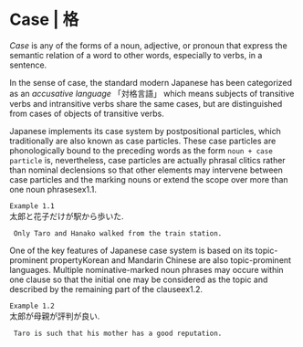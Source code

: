 # Case | 格

_Case_ is any of the forms of a noun, adjective, or pronoun that express
the semantic relation of a word to other words, especially to verbs, in
a sentence.

In the sense of case, the standard modern Japanese has been categorized
as an _accusative language_ 「対格言語」 which means subjects of transitive
verbs and intransitive verbs share the same cases, but are distinguished
from cases of objects of transitive verbs.

Japanese implements its case system by postpositional particles, which
traditionally are also known as case particles. These case particles are
phonologically bound to the preceding words as the form `noun + case
particle` is, nevertheless, case particles are actually phrasal clitics
rather than nominal declensions so that other elements may intervene
between case particles and the marking nouns or extend the scope over
more than one noun phrasesex1.1.

                                                      
`Example 1.1`                                         
太郎と花子だけが駅から歩いた.                                       
                                                      
` Only Taro and Hanako walked from the train station.`
                                                      

One of the key features of Japanese case system is based on its
topic-prominent propertyKorean and Mandarin Chinese are also
topic-prominent languages. Multiple nominative-marked noun phrases may
occure within one clause so that the initial one may be considered as
the topic and described by the remaining part of the clauseex1.2.

                                                      
`Example 1.2`                                         
太郎が母親が評判が良い.                                          
                                                      
` Taro is such that his mother has a good reputation.`
                                                      
